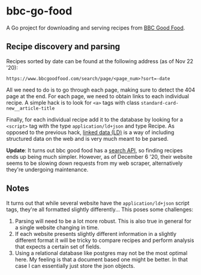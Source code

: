 # bbc-go-food

A Go project for downloading and serving recipes from [BBC Good Food](https://www.bbcgoodfood.com/).

## Recipe discovery and parsing

Recipes sorted by date can be found at the following address (as of Nov 22 '20):

```shell
https://www.bbcgoodfood.com/search/page/<page_num>?sort=-date
```

All we need to do is to go through each page, making sure to detect the 404 page at the end. For each page, we need to obtain links to each individual recipe. A simple hack is to look for `<a>` tags with class `standard-card-new__article-title`

Finally, for each individual recipe add it to the database by looking for a `<script>` tag with the type `application/ld+json` and type Recipe. As opposed to the previous hack, [linked data (LD)](https://json-ld.org/) is a way of including structured data on the web and is very much meant to be parsed.

__Update__: It turns out bbc good food has a [search API](https://search.api.immediate.co.uk/v4/search?tab=recipes&sort=-date&limit=24&offset=0&sitekey=bbcgoodfood), so finding recipes ends up being much simpler. However, as of December 6 '20, their website seems to be slowing down requests from my web scraper, alternatively they're undergoing maintenance.

## Notes

It turns out that while several website have the `application/ld+json` script tags, they're all formatted slightly differently... This poses some challenges:
1. Parsing will need to be a lot more robust. This is also true in general for a single website changing in time.
1. If each website presents slightly different information in a slightly different format it will be tricky to compare recipes and perform analysis that expects a certain set of fields.
1. Using a relational database like postgres may not be the most optimal here. My feeling is that a document based one might be better. In that case I can essentially just store the json objects.
